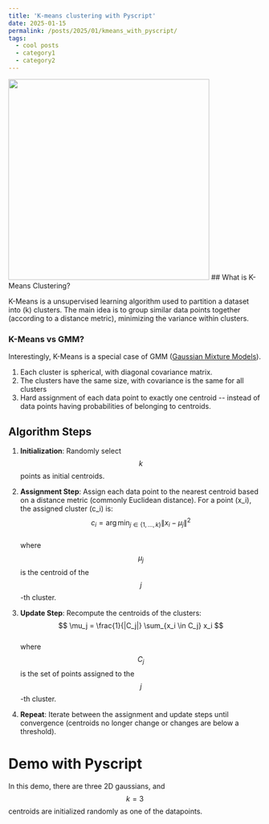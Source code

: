 ```yaml
---
title: 'K-means clustering with Pyscript'
date: 2025-01-15
permalink: /posts/2025/01/kmeans_with_pyscript/
tags:
  - cool posts
  - category1
  - category2
---
```


<!-- ![kmeans]({{ site.url }}{{ site.baseurl }}/images/kmeans.png) -->
<html>
<img src="{{ site.url }}{{ site.baseurl }}/images/kmeans.png" width="400">
</html>
## What is K-Means Clustering?

K-Means is a unsupervised learning algorithm used to partition a dataset into \(k\) clusters. The main idea is to group similar data points together (according to a distance metric), minimizing the variance within clusters.

### K-Means vs GMM?
Interestingly, K-Means is a special case of GMM ([Gaussian Mixture Models](https://scikit-learn.org/stable/modules/mixture.html)).
  1. Each cluster is spherical, with diagonal covariance matrix.
  2. The clusters have the same size, with covariance is the same for all clusters
  3. Hard assignment of each data point to exactly one centroid -- instead of data points having probabilities of belonging to centroids.

## Algorithm Steps

1. **Initialization**: Randomly select $$k$$ points as initial centroids.
2. **Assignment Step**: Assign each data point to the nearest centroid based on a distance metric (commonly Euclidean distance). For a point \(x_i\), the assigned cluster \(c_i\) is:  
   $$ 
   c_i = \arg\min_{j \in \{1, \dots, k\}} \| x_i - \mu_j \|^2 
   $$  
   where $$\mu_j$$ is the centroid of the $$j$$-th cluster.

3. **Update Step**: Recompute the centroids of the clusters:  
   $$ 
   \mu_j = \frac{1}{|C_j|} \sum_{x_i \in C_j} x_i 
   $$  
   where $$C_j$$ is the set of points assigned to the $$j$$-th cluster.

4. **Repeat**: Iterate between the assignment and update steps until convergence (centroids no longer change or changes are below a threshold).

# Demo with Pyscript

In this demo, there are three 2D gaussians, and $$k=3$$ centroids are initialized randomly as one of the datapoints.
<html>
    <head>
        <!-- Recommended meta tags -->
        <meta charset="UTF-8">
        <meta name="viewport" content="width=device-width,initial-scale=1.0">
        <script type="module" src="https://pyscript.net/releases/2024.1.1/core.js"></script>
        <!-- <script>
    // Register Service Worker
    if ('serviceWorker' in navigator) {
      // Define the Service Worker logic as a Blob (inline)
      const workerCode = `
        self.addEventListener('fetch', (event) => {
          const newHeaders = new Headers(event.request.headers);
          newHeaders.set('Cross-Origin-Embedder-Policy', 'require-corp');
          newHeaders.set('Cross-Origin-Opener-Policy', 'same-origin');
          const modifiedRequest = new Request(event.request, { headers: newHeaders });
          event.respondWith(fetch(modifiedRequest));
        });
      `;

      // Create a Blob URL for the Service Worker
      const blob = new Blob([workerCode], { type: 'application/javascript' });
      const workerURL = URL.createObjectURL(blob);

      // Register the Service Worker
      navigator.serviceWorker.register(workerURL)
        .then(registration => {
          console.log('Service Worker registered!');
          window.location.reload(); // Force reload to apply headers
        })
        .catch(error => console.error('Service Worker error:', error));
    }
  </script> -->
    </head>
    <body>
        <section class="pyscript">
            <div id="mpl"></div>
            <script type="py"
            src="https://gist.githubusercontent.com/radenmuaz/a00426001425ad3a56a019c1f0f26460/raw/13c019dc44abf06e94deefd0b81e8f8a726eb776/kmeans_pyscript.py"
             config='{"packages":["numpy", "matplotlib"], "sync_main_only": true}'>
            </script>
          </section>
    <script src="https://gist.github.com/radenmuaz/a00426001425ad3a56a019c1f0f26460.js"></script>
    
  </body>

</html>
